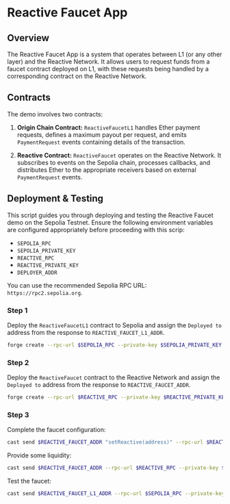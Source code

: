 # Reactive Faucet App

## Overview

The Reactive Faucet App is a system that operates between L1 (or any other layer) and the Reactive Network. It allows users to request funds from a faucet contract deployed on L1, with these requests being handled by a corresponding contract on the Reactive Network.

## Contracts

The demo involves two contracts:

1. **Origin Chain Contract:** `ReactiveFaucetL1` handles Ether payment requests, defines a maximum payout per request, and emits `PaymentRequest` events containing details of the transaction.

2. **Reactive Contract:** `ReactiveFaucet` operates on the Reactive Network. It subscribes to events on the Sepolia chain, processes callbacks, and distributes Ether to the appropriate receivers based on external `PaymentRequest` events.

## Deployment & Testing

This script guides you through deploying and testing the Reactive Faucet demo on the Sepolia Testnet. Ensure the following environment variables are configured appropriately before proceeding with this scrip:

* `SEPOLIA_RPC`
* `SEPOLIA_PRIVATE_KEY`
* `REACTIVE_RPC`
* `REACTIVE_PRIVATE_KEY`
* `DEPLOYER_ADDR`

[//]: # (* `CALLBACK_PROXY_ADDR`)

[//]: # ()
[//]: # (`DEPLOYER_ADDR` is your RVM ID. `CALLBACK_PROXY_ADDR` is a fixed EOA address, specific to each network, used by the Reactive Network to generate transaction callbacks.)
You can use the recommended Sepolia RPC URL: `https://rpc2.sepolia.org`.

### Step 1

Deploy the `ReactiveFaucetL1` contract to Sepolia and assign the `Deployed to` address from the response to `REACTIVE_FAUCET_L1_ADDR`.

```bash
forge create --rpc-url $SEPOLIA_RPC --private-key $SEPOLIA_PRIVATE_KEY src/faucet/ReactiveFaucetL1.sol:ReactiveFaucetL1 --constructor-args 1ether
```

### Step 2

Deploy the `ReactiveFaucet` contract to the Reactive Network and assign the `Deployed to` address from the response to `REACTIVE_FAUCET_ADDR`.

```bash
forge create --rpc-url $REACTIVE_RPC --private-key $REACTIVE_PRIVATE_KEY src/faucet/ReactiveFaucet.sol:ReactiveFaucet --value 10ether --constructor-args $REACTIVE_FAUCET_L1_ADDR 1ether
```

### Step 3

Complete the faucet configuration:

```bash
cast send $REACTIVE_FAUCET_ADDR "setReactive(address)" --rpc-url $REACTIVE_RPC --private-key $REACTIVE_PRIVATE_KEY $DEPLOYER_ADDR
```

Provide some liquidity:

```bash
cast send $REACTIVE_FAUCET_ADDR --rpc-url $REACTIVE_RPC --private-key $REACTIVE_PRIVATE_KEY --value 5ether
```

Test the faucet:

```bash
cast send $REACTIVE_FAUCET_L1_ADDR --rpc-url $SEPOLIA_RPC --private-key $SEPOLIA_PRIVATE_KEY --value 0.1ether
```